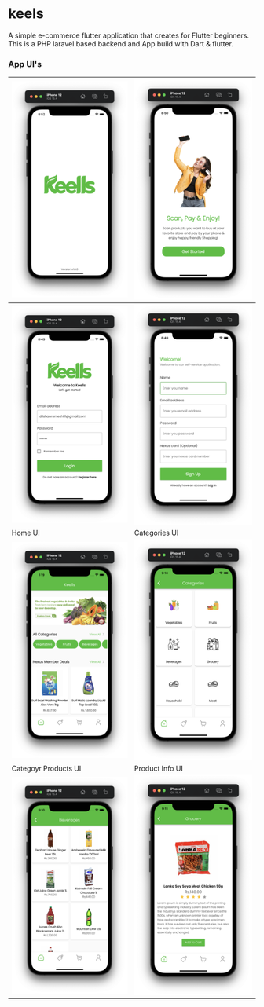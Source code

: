 # keels

A simple e-commerce flutter application that creates for Flutter beginners. This is a PHP laravel based backend and App build with Dart & flutter.

### App UI's

| <img src="https://github.com/Dilshan97/Flutter-ecommerce-app/blob/master/screenshot/splash.png?raw=true" style="width: 350px;"/> | <img src="https://github.com/Dilshan97/Flutter-ecommerce-app/blob/master/screenshot/get started.png?raw=true" style="width: 350px;"/> |
|--|--|
| <img src="https://github.com/Dilshan97/Flutter-ecommerce-app/blob/master/screenshot/login.png?raw=true" style="width: 350px;"/> | <img src="https://github.com/Dilshan97/Flutter-ecommerce-app/blob/master/screenshot/signup.png?raw=true" style="width: 350px;"/> |
|Home UI|Categories UI|
| <img src="https://github.com/Dilshan97/Flutter-ecommerce-app/blob/master/screenshot/home.png?raw=true" style="width: 350px;"/> | <img src="https://github.com/Dilshan97/Flutter-ecommerce-app/blob/master/screenshot/categories.png?raw=true" style="width: 350px;"/> |
|Categoyr Products UI|Product Info UI|
| <img src="https://github.com/Dilshan97/Flutter-ecommerce-app/blob/master/screenshot/category products.png?raw=true" style="width: 350px;"/>|<img src="https://github.com/Dilshan97/Flutter-ecommerce-app/blob/master/screenshot/product.png?raw=true" style="width: 350px;"/>|

